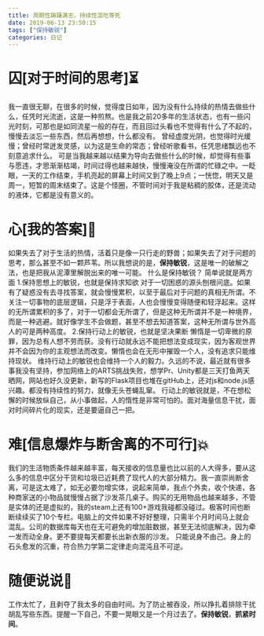 ```yaml
---
title: 周期性踌躇满志，持续性混吃等死
date: 2019-06-13 23:50:15
tags: ["保持敏锐"]
categories: 日记
---
```


# 囚[对于时间的思考]⏳
我一直很无聊，在很多的时候，觉得度日如年，因为没有什么持续的热情去做些什么，任凭时光流逝，这是一种煎熬。也是我之前20多年的生活状态，也有一些闪光时刻，可那也是如同流星一般的存在，而且回过头看也不觉得有什么了不起的，慢慢去淡忘一些东西，然后再想想，什么都没有。
曾经虚度光阴，也觉得时光缓慢；曾经时常迸发灵感，以为这是生命的常态；曾经听歌看书，任凭思绪飘远也不刻意追求什么。
可是当我越来越以结果为导向去做些什么的时候，却觉得有些事与愿违，才思渐渐枯竭，时间过得也越来越快，慢慢淹没在所谓的忙碌之中。一眨眼，一天的工作结束，手机亮起的屏幕上时间又到了晚上9点；一恍惚，明天又是周一，短暂的周末结束了。这是个怪圈，不管时间对于我是粘稠的胶体，还是流动的液体，它都是没有意义的。

# 心[我的答案]💖
如果失去了对于生活的热情，活着只是像一只行走的野兽；如果失去了对于问题的思考，那么甚至不如一颗芦苇。所以我想说的是，**保持敏锐**，这是唯一的破解之法，也是把我从泥潭里解脱出来的唯一可能。
什么是保持敏锐？
简单说就是两方面
1.保持思想上的敏锐，也就是保持求知欲
对于一切困惑的源头刨根问底。如果有了疑惑没有去寻找答案，就会慢慢累积，以至于最后对于问题的真相无所谓。不关注一切事物的底层逻辑，只是浮于表面，人也会慢慢变得随便和轻浮起来。这样的无所谓累积的多了，对于一切都会无所谓了，但是这种无所谓并不是一种境界，而是一种逃避。就好像学生不会做题，甚至不想去知道答案，这种无所谓与世外高人的可是两种高度。
2.保持行动上的敏锐，也就是坚决果断
懒惰是一切卑微的原罪，因为总有人想不劳而获。没有行动就永远不能把想法变成现实，因为客观世界并不会因为你的主观想法而改变。懒惰也会在无形中摧毁一个人，没有追求只能维持现状。
维持行动上的敏锐也会维持一个人的毅力。久远的不说，最近就有很多事我没有坚持，参加网络上的ARTS挑战失败，想学Pr、Unity都是三天打鱼两天晒网，网站也好久没更新，新写的Flask项目也堆在gitHub上，还对js和node.js感兴趣。都没有持续性的努力，就像无头苍蝇乱窜。
行动上的敏锐就是，不在想松懈的时候放纵自己，从小事做起，人的惰性是非常可怕的。面对海量信息干扰，面对时间碎片化的现实，还是要逼自己一把。

# 难[信息爆炸与断舍离的不可行]💥
我们的生活物质条件越来越丰富，每天接收的信息量也比以前的人大得多，要从这么多的信息中区分干货和垃圾已近耗费了现代人的大部分精力。我一直崇尚断舍离，可是这太难了，如无必要勿增实体，说起来简单，我点个外卖，收个快递，各种商家送的小物品就慢慢占据了沙发茶几桌子。购买的无用物品也越来越多，不管是实体的还是虚拟的，我的steam上还有100+游戏我碰都没碰过。极客时间也断断续续买了10个专栏。电脑上的文件如果不好好整理，只需半个月时间马上就会混乱。公司的数据库每天也在无可避免的增加脏数据，甚至无法彻底解决，因为牵一发而动全身。更不要提每天都要长出新衣服的沙发。
只能说身不由己。身上的石头愈发的沉重，符合热力学第二定律走向混沌且不可逆。


# 随便说说🍷
工作太忙了，且剥夺了我太多的自由时间。为了防止被吞没，所以挣扎着排除干扰胡乱写些东西。提醒一下自己，不要一晃眼又是一个月过去了。**保持敏锐**，**抓紧时间**。